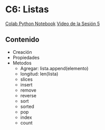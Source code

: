 # C6: Listas

[Colab Python Notebook](https://colab.research.google.com/drive/1gXjwTSbv2bPM4BtjUD2bLSaP7fZFQo_R)
[Video de la Sesión 5](https://youtu.be/vtCC7hOHp2E)


## Contenido 

* Creación
* Propiedades
* Metodos
  * Agregar: lista.append(elemento)
  * longitud: len(lista)
  * slices
  * insert
  * remove
  * reverse
  * sort
  * sorted
  * pop
  * index
  * count
